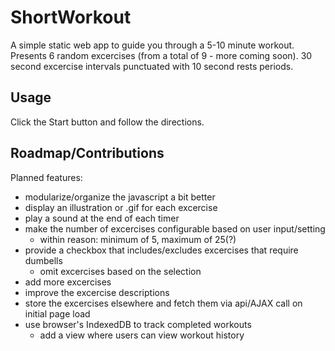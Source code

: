 # ShortWorkout
A simple static web app to guide you through a 5-10 minute workout.  
Presents 6 random excercises (from a total of 9 - more coming soon). 30 second excercise intervals punctuated with 10 second rests periods.

## Usage
Click the Start button and follow the directions.

## Roadmap/Contributions
Planned features:  
- modularize/organize the javascript a bit better
- display an illustration or .gif for each excercise
- play a sound at the end of each timer
- make the number of excercises configurable based on user input/setting
  -  within reason: minimum of 5, maximum of 25(?)
- provide a checkbox that includes/excludes excercises that require dumbells
  - omit excercises based on the selection
- add more excercises
- improve the excercise descriptions
- store the excercises elsewhere and fetch them via api/AJAX call on initial page load
- use browser's IndexedDB to track completed workouts
  - add a view where users can view workout history
 
